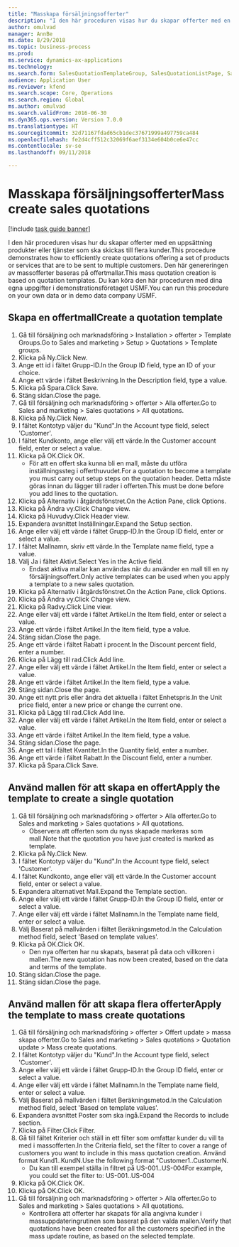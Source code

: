 ```yaml
--- 
title: "Masskapa försäljningsofferter"
description: "I den här proceduren visas hur du skapar offerter med en uppsättning produkter eller tjänster som ska skickas till flera kunder."
author: omulvad
manager: AnnBe
ms.date: 8/29/2018
ms.topic: business-process
ms.prod: 
ms.service: dynamics-ax-applications
ms.technology: 
ms.search.form: SalesQuotationTemplateGroup, SalesQuotationListPage, SalesCreateQuotation, SalesQuotationTable, SysQueryForm
audience: Application User
ms.reviewer: kfend
ms.search.scope: Core, Operations
ms.search.region: Global
ms.author: omulvad
ms.search.validFrom: 2016-06-30
ms.dyn365.ops.version: Version 7.0.0
ms.translationtype: HT
ms.sourcegitcommit: 32d71167fdad65cb1dec37671999a497759ca484
ms.openlocfilehash: fe2d4cff512c32069f6aef3134e604b0ce6e47cc
ms.contentlocale: sv-se
ms.lasthandoff: 09/11/2018

---
```

# <a name="mass-create-sales-quotations"></a><span data-ttu-id="c9ca6-103">Masskapa försäljningsofferter</span><span class="sxs-lookup"><span data-stu-id="c9ca6-103">Mass create sales quotations</span></span>

[!include [task guide banner](../../includes/task-guide-banner.md)]

<span data-ttu-id="c9ca6-104">I den här proceduren visas hur du skapar offerter med en uppsättning produkter eller tjänster som ska skickas till flera kunder.</span><span class="sxs-lookup"><span data-stu-id="c9ca6-104">This procedure demonstrates how to efficiently create quotations offering a set of products or services that are to be sent to multiple customers.</span></span> <span data-ttu-id="c9ca6-105">Den här genereringen av massofferter baseras på offertmallar.</span><span class="sxs-lookup"><span data-stu-id="c9ca6-105">This mass quotation creation is based on quotation templates.</span></span> <span data-ttu-id="c9ca6-106">Du kan köra den här proceduren med dina egna uppgifter i demonstrationsföretaget USMF.</span><span class="sxs-lookup"><span data-stu-id="c9ca6-106">You can run this procedure on your own data or in demo data company USMF.</span></span>


## <a name="create-a-quotation-template"></a><span data-ttu-id="c9ca6-107">Skapa en offertmall</span><span class="sxs-lookup"><span data-stu-id="c9ca6-107">Create a quotation template</span></span>
1. <span data-ttu-id="c9ca6-108">Gå till försäljning och marknadsföring > Installation > offerter > Template Groups.</span><span class="sxs-lookup"><span data-stu-id="c9ca6-108">Go to Sales and marketing > Setup > Quotations > Template groups.</span></span>
2. <span data-ttu-id="c9ca6-109">Klicka på Ny.</span><span class="sxs-lookup"><span data-stu-id="c9ca6-109">Click New.</span></span>
3. <span data-ttu-id="c9ca6-110">Ange ett id i fältet Grupp-ID.</span><span class="sxs-lookup"><span data-stu-id="c9ca6-110">In the Group ID field, type an ID of your choice.</span></span>
4. <span data-ttu-id="c9ca6-111">Ange ett värde i fältet Beskrivning.</span><span class="sxs-lookup"><span data-stu-id="c9ca6-111">In the Description field, type a value.</span></span>
5. <span data-ttu-id="c9ca6-112">Klicka på Spara.</span><span class="sxs-lookup"><span data-stu-id="c9ca6-112">Click Save.</span></span>
6. <span data-ttu-id="c9ca6-113">Stäng sidan.</span><span class="sxs-lookup"><span data-stu-id="c9ca6-113">Close the page.</span></span>
7. <span data-ttu-id="c9ca6-114">Gå till försäljning och marknadsföring > offerter > Alla offerter.</span><span class="sxs-lookup"><span data-stu-id="c9ca6-114">Go to Sales and marketing > Sales quotations > All quotations.</span></span>
8. <span data-ttu-id="c9ca6-115">Klicka på Ny.</span><span class="sxs-lookup"><span data-stu-id="c9ca6-115">Click New.</span></span>
9. <span data-ttu-id="c9ca6-116">I fältet Kontotyp väljer du "Kund".</span><span class="sxs-lookup"><span data-stu-id="c9ca6-116">In the Account type field, select 'Customer'.</span></span>
10. <span data-ttu-id="c9ca6-117">I fältet Kundkonto, ange eller välj ett värde.</span><span class="sxs-lookup"><span data-stu-id="c9ca6-117">In the Customer account field, enter or select a value.</span></span>
11. <span data-ttu-id="c9ca6-118">Klicka på OK.</span><span class="sxs-lookup"><span data-stu-id="c9ca6-118">Click OK.</span></span>
    * <span data-ttu-id="c9ca6-119">För att en offert ska kunna bli en mall, måste du utföra inställningssteg i offerthuvudet.</span><span class="sxs-lookup"><span data-stu-id="c9ca6-119">For a quotation to become a template you must carry out  setup steps on the quotation header.</span></span> <span data-ttu-id="c9ca6-120">Detta måste göras innan du lägger till rader i offerten.</span><span class="sxs-lookup"><span data-stu-id="c9ca6-120">This must be done before you add lines to the quotation.</span></span>   
12. <span data-ttu-id="c9ca6-121">Klicka på Alternativ i åtgärdsfönstret.</span><span class="sxs-lookup"><span data-stu-id="c9ca6-121">On the Action Pane, click Options.</span></span>
13. <span data-ttu-id="c9ca6-122">Klicka på Ändra vy.</span><span class="sxs-lookup"><span data-stu-id="c9ca6-122">Click Change view.</span></span>
14. <span data-ttu-id="c9ca6-123">Klicka på Huvudvy.</span><span class="sxs-lookup"><span data-stu-id="c9ca6-123">Click Header view.</span></span>
15. <span data-ttu-id="c9ca6-124">Expandera avsnittet Inställningar.</span><span class="sxs-lookup"><span data-stu-id="c9ca6-124">Expand the Setup section.</span></span>
16. <span data-ttu-id="c9ca6-125">Ange eller välj ett värde i fältet Grupp-ID.</span><span class="sxs-lookup"><span data-stu-id="c9ca6-125">In the Group ID field, enter or select a value.</span></span>
17. <span data-ttu-id="c9ca6-126">I fältet Mallnamn, skriv ett värde.</span><span class="sxs-lookup"><span data-stu-id="c9ca6-126">In the Template name field, type a value.</span></span>
18. <span data-ttu-id="c9ca6-127">Välj Ja i fältet Aktivt.</span><span class="sxs-lookup"><span data-stu-id="c9ca6-127">Select Yes in the Active field.</span></span>
    * <span data-ttu-id="c9ca6-128">Endast aktiva mallar kan användas när du använder en mall till en ny försäljningsoffert.</span><span class="sxs-lookup"><span data-stu-id="c9ca6-128">Only active templates can be used when you apply a template to a new sales quotation.</span></span>  
19. <span data-ttu-id="c9ca6-129">Klicka på Alternativ i åtgärdsfönstret.</span><span class="sxs-lookup"><span data-stu-id="c9ca6-129">On the Action Pane, click Options.</span></span>
20. <span data-ttu-id="c9ca6-130">Klicka på Ändra vy.</span><span class="sxs-lookup"><span data-stu-id="c9ca6-130">Click Change view.</span></span>
21. <span data-ttu-id="c9ca6-131">Klicka på Radvy.</span><span class="sxs-lookup"><span data-stu-id="c9ca6-131">Click Line view.</span></span>
22. <span data-ttu-id="c9ca6-132">Ange eller välj ett värde i fältet Artikel.</span><span class="sxs-lookup"><span data-stu-id="c9ca6-132">In the Item field, enter or select a value.</span></span>
23. <span data-ttu-id="c9ca6-133">Ange ett värde i fältet Artikel.</span><span class="sxs-lookup"><span data-stu-id="c9ca6-133">In the Item field, type a value.</span></span>
24. <span data-ttu-id="c9ca6-134">Stäng sidan.</span><span class="sxs-lookup"><span data-stu-id="c9ca6-134">Close the page.</span></span>
25. <span data-ttu-id="c9ca6-135">Ange ett värde i fältet Rabatt i procent.</span><span class="sxs-lookup"><span data-stu-id="c9ca6-135">In the Discount percent field, enter a number.</span></span>
26. <span data-ttu-id="c9ca6-136">Klicka på Lägg till rad.</span><span class="sxs-lookup"><span data-stu-id="c9ca6-136">Click Add line.</span></span>
27. <span data-ttu-id="c9ca6-137">Ange eller välj ett värde i fältet Artikel.</span><span class="sxs-lookup"><span data-stu-id="c9ca6-137">In the Item field, enter or select a value.</span></span>
28. <span data-ttu-id="c9ca6-138">Ange ett värde i fältet Artikel.</span><span class="sxs-lookup"><span data-stu-id="c9ca6-138">In the Item field, type a value.</span></span>
29. <span data-ttu-id="c9ca6-139">Stäng sidan.</span><span class="sxs-lookup"><span data-stu-id="c9ca6-139">Close the page.</span></span>
30. <span data-ttu-id="c9ca6-140">Ange ett nytt pris eller ändra det aktuella i fältet Enhetspris.</span><span class="sxs-lookup"><span data-stu-id="c9ca6-140">In the Unit price field, enter a new price or change the current one.</span></span>
31. <span data-ttu-id="c9ca6-141">Klicka på Lägg till rad.</span><span class="sxs-lookup"><span data-stu-id="c9ca6-141">Click Add line.</span></span>
32. <span data-ttu-id="c9ca6-142">Ange eller välj ett värde i fältet Artikel.</span><span class="sxs-lookup"><span data-stu-id="c9ca6-142">In the Item field, enter or select a value.</span></span>
33. <span data-ttu-id="c9ca6-143">Ange ett värde i fältet Artikel.</span><span class="sxs-lookup"><span data-stu-id="c9ca6-143">In the Item field, type a value.</span></span>
34. <span data-ttu-id="c9ca6-144">Stäng sidan.</span><span class="sxs-lookup"><span data-stu-id="c9ca6-144">Close the page.</span></span>
35. <span data-ttu-id="c9ca6-145">Ange ett tal i fältet Kvantitet.</span><span class="sxs-lookup"><span data-stu-id="c9ca6-145">In the Quantity field, enter a number.</span></span>
36. <span data-ttu-id="c9ca6-146">Ange ett värde i fältet Rabatt.</span><span class="sxs-lookup"><span data-stu-id="c9ca6-146">In the Discount field, enter a number.</span></span>
37. <span data-ttu-id="c9ca6-147">Klicka på Spara.</span><span class="sxs-lookup"><span data-stu-id="c9ca6-147">Click Save.</span></span>

## <a name="apply-the-template-to-create-a-single-quotation"></a><span data-ttu-id="c9ca6-148">Använd mallen för att skapa en offert</span><span class="sxs-lookup"><span data-stu-id="c9ca6-148">Apply the template to create a single quotation</span></span>
1. <span data-ttu-id="c9ca6-149">Gå till försäljning och marknadsföring > offerter > Alla offerter.</span><span class="sxs-lookup"><span data-stu-id="c9ca6-149">Go to Sales and marketing > Sales quotations > All quotations.</span></span>
    * <span data-ttu-id="c9ca6-150">Observera att offerten som du nyss skapade markeras som mall.</span><span class="sxs-lookup"><span data-stu-id="c9ca6-150">Note that the quotation you have just created is marked as template.</span></span>  
2. <span data-ttu-id="c9ca6-151">Klicka på Ny.</span><span class="sxs-lookup"><span data-stu-id="c9ca6-151">Click New.</span></span>
3. <span data-ttu-id="c9ca6-152">I fältet Kontotyp väljer du "Kund".</span><span class="sxs-lookup"><span data-stu-id="c9ca6-152">In the Account type field, select 'Customer'.</span></span>
4. <span data-ttu-id="c9ca6-153">I fältet Kundkonto, ange eller välj ett värde.</span><span class="sxs-lookup"><span data-stu-id="c9ca6-153">In the Customer account field, enter or select a value.</span></span>
5. <span data-ttu-id="c9ca6-154">Expandera alternativet Mall.</span><span class="sxs-lookup"><span data-stu-id="c9ca6-154">Expand the Template section.</span></span>
6. <span data-ttu-id="c9ca6-155">Ange eller välj ett värde i fältet Grupp-ID.</span><span class="sxs-lookup"><span data-stu-id="c9ca6-155">In the Group ID field, enter or select a value.</span></span>
7. <span data-ttu-id="c9ca6-156">Ange eller välj ett värde i fältet Mallnamn.</span><span class="sxs-lookup"><span data-stu-id="c9ca6-156">In the Template name field, enter or select a value.</span></span>
8. <span data-ttu-id="c9ca6-157">Välj Baserat på mallvärden i fältet Beräkningsmetod.</span><span class="sxs-lookup"><span data-stu-id="c9ca6-157">In the Calculation method field, select 'Based on template values'.</span></span>
9. <span data-ttu-id="c9ca6-158">Klicka på OK.</span><span class="sxs-lookup"><span data-stu-id="c9ca6-158">Click OK.</span></span>
    * <span data-ttu-id="c9ca6-159">Den nya offerten har nu skapats, baserat på data och villkoren i mallen.</span><span class="sxs-lookup"><span data-stu-id="c9ca6-159">The new quotation has now been created, based on the data and terms of the template.</span></span>  
10. <span data-ttu-id="c9ca6-160">Stäng sidan.</span><span class="sxs-lookup"><span data-stu-id="c9ca6-160">Close the page.</span></span>
11. <span data-ttu-id="c9ca6-161">Stäng sidan.</span><span class="sxs-lookup"><span data-stu-id="c9ca6-161">Close the page.</span></span>

## <a name="apply-the-template-to-mass-create-quotations"></a><span data-ttu-id="c9ca6-162">Använd mallen för att skapa flera offerter</span><span class="sxs-lookup"><span data-stu-id="c9ca6-162">Apply the template to mass create quotations</span></span>
1. <span data-ttu-id="c9ca6-163">Gå till försäljning och marknadsföring > offerter > Offert update > massa skapa offerter.</span><span class="sxs-lookup"><span data-stu-id="c9ca6-163">Go to Sales and marketing > Sales quotations > Quotation update > Mass create quotations.</span></span>
2. <span data-ttu-id="c9ca6-164">I fältet Kontotyp väljer du "Kund".</span><span class="sxs-lookup"><span data-stu-id="c9ca6-164">In the Account type field, select 'Customer'.</span></span>
3. <span data-ttu-id="c9ca6-165">Ange eller välj ett värde i fältet Grupp-ID.</span><span class="sxs-lookup"><span data-stu-id="c9ca6-165">In the Group ID field, enter or select a value.</span></span>
4. <span data-ttu-id="c9ca6-166">Ange eller välj ett värde i fältet Mallnamn.</span><span class="sxs-lookup"><span data-stu-id="c9ca6-166">In the Template name field, enter or select a value.</span></span>
5. <span data-ttu-id="c9ca6-167">Välj Baserat på mallvärden i fältet Beräkningsmetod.</span><span class="sxs-lookup"><span data-stu-id="c9ca6-167">In the Calculation method field, select 'Based on template values'.</span></span>
6. <span data-ttu-id="c9ca6-168">Expandera avsnittet Poster som ska ingå.</span><span class="sxs-lookup"><span data-stu-id="c9ca6-168">Expand the Records to include section.</span></span>
7. <span data-ttu-id="c9ca6-169">Klicka på Filter.</span><span class="sxs-lookup"><span data-stu-id="c9ca6-169">Click Filter.</span></span>
8. <span data-ttu-id="c9ca6-170">Gå till fältet Kriterier och ställ in ett filter som omfattar kunder du vill ta med i massofferten.</span><span class="sxs-lookup"><span data-stu-id="c9ca6-170">In the Criteria field, set the filter to cover a range of customers you want to include in this mass quotation creation.</span></span> <span data-ttu-id="c9ca6-171">Använd format Kund1..KundN.</span><span class="sxs-lookup"><span data-stu-id="c9ca6-171">Use the following format "Customer1..CustomerN.</span></span>
    * <span data-ttu-id="c9ca6-172">Du kan till exempel ställa in filtret på US-001..US-004</span><span class="sxs-lookup"><span data-stu-id="c9ca6-172">For example, you could set the filter to: US-001..US-004</span></span>  
9. <span data-ttu-id="c9ca6-173">Klicka på OK.</span><span class="sxs-lookup"><span data-stu-id="c9ca6-173">Click OK.</span></span>
10. <span data-ttu-id="c9ca6-174">Klicka på OK.</span><span class="sxs-lookup"><span data-stu-id="c9ca6-174">Click OK.</span></span>
11. <span data-ttu-id="c9ca6-175">Gå till försäljning och marknadsföring > offerter > Alla offerter.</span><span class="sxs-lookup"><span data-stu-id="c9ca6-175">Go to Sales and marketing > Sales quotations > All quotations.</span></span>
    * <span data-ttu-id="c9ca6-176">Kontrollera att offerter har skapats för alla angivna kunder i massuppdateringrutinen som baserat på den valda mallen.</span><span class="sxs-lookup"><span data-stu-id="c9ca6-176">Verify that quotations have been created for all the customers specified in the mass update routine, as based on the selected template.</span></span>  


